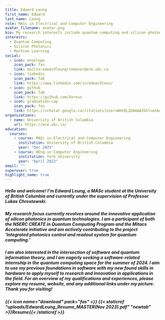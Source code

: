 ```yaml
---
title: Edward Leung
first_name: Edward
last_name: Leung
role: MASc in Electrical and Computer Engineering
avatar_filename: avatar.png
bio: My research interests include quantum computing and silicon photonics.
interests:
  - Quantum Computing
  - Silicon Photonics
  - Machine Learning
social:
  - icon: envelope
    icon_pack: fas
    link: mailto:edwardleung(remove)@ece.ubc.ca
  - icon: linkedin
    icon_pack: fab
    link: https://www.linkedin.com/in/edwardleun/
  - icon: github
    icon_pack: fab
    link: https://github.com/Xoreus
  - icon: graduation-cap
    icon_pack: fas
    link: https://scholar.google.ca/citations?user=WmV8LZUAAAAJ&hl=en&oi=sra
organizations:
  - name: University of British Columbia
    url: https://ece.ubc.ca/
education:
  courses:
    - course: MASc in Electrical and Computer Engineering
      institution: University of British Columbia
      year: "Dec 2025"
    - course: BEng in Computer Engineering
      institution: York University
      year: "April 2022"
email: ""
superuser: true
highlight_name: true
---
```

##### Hello and welcome! I'm Edward Leung, a MASc student at the University of British Columbia and currently under the supervision of Professor Lukas Chrostowski. 

##### My research focus currently revolves around the innovative application of silicon photonics in quantum technologies. I am a participant of both the NSERC CREATE in Quantum Computing Program and the Mitacs Accelerate initiative and am actively contributing to the project 'Integrated photonics control and readout system for quantum computing.' 

##### I am also interested in the intersection of software and quantum information theory, and I am eagerly seeking a software-related internship in the quantum computing space for the summer of 2024. I aim to use my previous foundations in software with my new found skills in hardware to apply myself to research and innovation in applications in the field. For an overview of my qualifications and experiences, please explore my resume, website, and any additional links under my picture. Thank you for visiting!

##### {{< icon name="download" pack="fas" >}} {{< staticref "uploads/EdwardLeung_Resume_MASTER(Nov 2023).pdf" "newtab" >}}Resume{{< /staticref >}}